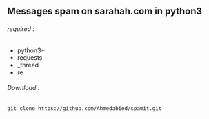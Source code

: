## Messages spam on sarahah.com in python3

 ###### required :
 -  python3+
 -  requests
 -  _thread
 -  re


###### Download :
```
git clone https://github.com/Ahmedabied/spamit.git

```


